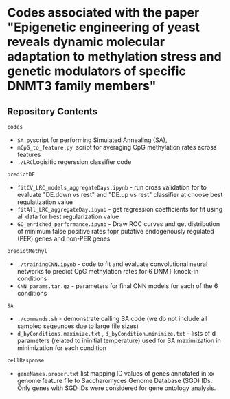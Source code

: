 # Codes associated with the paper "Epigenetic engineering of yeast reveals dynamic molecular adaptation to methylation stress and genetic modulators of specific DNMT3 family members"

## Repository Contents
`codes`

- `SA.py`script for performing Simulated Annealing (SA), 
- `mCpG_to_feature.py `script for averaging CpG methylation rates across features
- `./LRC`Logisitic regerssion classifier code

`predictDE`

- `fitCV_LRC_models_aggregateDays.ipynb` - run cross validation for to evaluate "DE.down vs rest" and "DE.up vs rest" classifier  at choose best regulatization value
- `fitAll_LRC_aggregateDay.ipynb` - get regression coefficients for fit using all data for best regularization value
- `GO_enriched_performance.ipynb` - Draw ROC curves and get distribution of minimum false positive rates fopr putative endogenously regulated (PER) genes and non-PER genes

`predictMethyl`

- `./trainingCNN.ipynb` - code to fit and evaluate convolutional neural networks to predict CpG methylation rates for 6 DNMT knock-in conditions 
- `CNN_params.tar.gz` - parameters for final CNN models for each of the 6 conditions

`SA`

- `./commands.sh` - demonstrate calling SA code (we do not include all sampled seqeunces due to large file sizes)
- `d_byConditions.maximize.txt` , `d_byCondition.minimize.txt` - lists of d parameters (related to ininitial temperature) used for SA maximization in minimization for each condition

`cellResponse`

 - `geneNames.proper.txt` list mapping ID values of genes annotated in xx genome feature file to Saccharomyces Genome Database (SGD) IDs. Only genes with SGD IDs were considered for gene ontology analysis.

   

